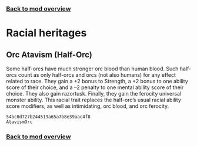 ### [Back to mod overview](./README.md)

# Racial heritages

## Orc Atavism (Half-Orc)

Some half-orcs have much stronger orc blood than human blood. Such half-orcs count as only half-orcs and orcs (not also humans) for any effect related to race. They gain a +2 bonus to Strength, a +2 bonus to one ability score of their choice, and a –2 penalty to one mental ability score of their choice. They also gain razortusk. Finally, they gain the ferocity universal monster ability. This racial trait replaces the half-orc’s usual racial ability score modifiers, as well as intimidating, orc blood, and orc ferocity.

`54bc0d727b244519a65a7b8e39aac4f8`  
`AtavismOrc`  


### [Back to mod overview](./README.md)
